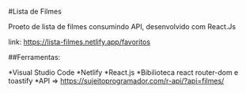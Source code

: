 #Lista de Filmes

Proeto de lista de filmes consumindo API, desenvolvido com React.Js

link: https://lista-filmes.netlify.app/favoritos

##Ferramentas:

*Visual Studio Code
*Netlify 
*React.js
*Bibilioteca react router-dom e toastify
*API => https://sujeitoprogramador.com/r-api/?api=filmes/
